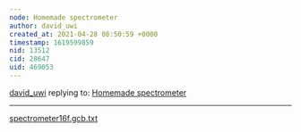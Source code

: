 ```yaml
---
node: Homemade spectrometer
author: david_uwi
created_at: 2021-04-28 08:50:59 +0000
timestamp: 1619599859
nid: 13512
cid: 28647
uid: 469053
---
```




[david_uwi](../profile/david_uwi) replying to: [Homemade spectrometer](../notes/david_uwi/09-30-2016/homemade-spectrometer)

----
<a href="/i/43555"><i class="fa fa-file"></i> spectrometer16f.gcb.txt</a>

